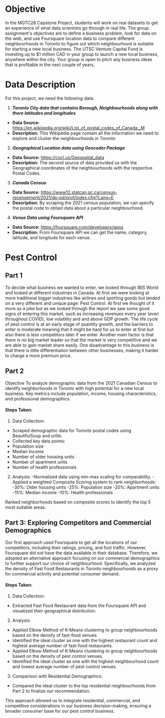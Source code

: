 # Objective
In the MGTC28 Capstone Project, students will work on real datasets to get an experience of what data scientists go through in real life. The group assignment's objectives are to define a business problem, look for data on the web, and use Foursquare location data to compare different neighbourhoods in Toronto to figure out which neighbourhood is suitable for starting a new local business. The UTSC Venture Capital Fund is investing up to $1 million CAD in your group to launch a new local business, anywhere within the city.  Your group is open to pitch any business ideas that is profitable in the next couple of years.

# Data Description
For this project, we need the following data:
1. ***Toronto City data that contains Borough, Neighbourhoods along with there latitudes and longitudes***
* **Data Source:** https://en.wikipedia.org/wiki/List_of_postal_codes_of_Canada:_M
* **Description:** This Wikipedia page contain all the information we need to explore and cluster the neighbourhoods in Toronto
2. ***Geographical Location data using Geocoder Package***
* **Data Source:** https://cocl.us/Geospatial_data
* **Description:** The second source of data provided us with the Geographical coordinates of the neighbourhoods with the respective Postal Codes.
3. ***Canada Census***
* **Data Source:** https://www12.statcan.gc.ca/census-recensement/2021/dp-pd/prof/index.cfm?Lang=E
* **Description:** By scraping the 2021 census population, we can specify the postal code to obtain data about a particular neighbourhood.
4. ***Venue Data using Foursquare API***
* **Data Source:** https://foursquare.com/developers/apps
* **Description:** From Foursquare API we can get the name, category, latitude, and longitude for each venue.


# Pest Control
## Part 1
To decide what business we wanted to enter, we looked through IBIS World and looked at different industries in Canada.  At first we were looking at more traditional bigger industries like airlines and sporting goods but landed on a very different and unique page: Pest Control.  At first we thought of it more as a joke but as we looked through the report we saw some good signs of entering this market, such as increasing revenues every year (even throughout COVID), low volatility and and above GDP growth.  The life cycle of pest control is at an early stage of quantity growth, and the barriers to enter is moderate meaning that it might be hard for us to enter at first but also there is less competitors later if we enter.  Another main factor is that there is no big market leader so that the market is very competitive and we are able to gain market share easily.  One disadvantage to this business is that there is little differentiation between other businesses, making it harder to charge a more premium price. 

## Part 2
Objective
To analyze demographic data from the 2021 Canadian Census to identify neighborhoods in Toronto with high potential for a new local business. Key metrics include population, income, housing characteristics, and professional demographics.

#### Steps Taken:
1) Data Collection:
  - Scraped demographic data for Toronto postal codes using BeautifulSoup and urllib.
  - Collected key data points:
  - Population size
  - Median Income
  - Number of older housing units
  - Number of apartment units
  - Number of health professionals
2) Analysis:
  -Normalized data using min-max scaling for comparability.
  -Applied a weighted Composite Scoring system to rank neighborhoods:
  -30%: Older housing units
  -25%: Population size
  -20%: Apartment units
  -15%: Median income
  -10%: Health professionals

Ranked neighborhoods based on composite scores to identify the top 5 most suitable areas.



## Part 3: Exploring Competitors and Commercial Demographics
Our first approach used Foursquare to get all the locations of our competitors, including their ratings, pricing, and foot traffic. However, Foursquare did not have the data available in their database. Therefore, we adopted an alternative approach focusing on our commercial demographics to further support our choice of neighbourhood. Specifically, we analyzed the density of Fast Food Restaurants in Toronto neighbourhoods as a proxy for commercial activity and potential consumer demand.

#### Steps Taken:
1) Data Collection:
  - Extracted Fast Food Restaurant data from the Foursquare API and visualized their geographical distribution.
2) Analysis:
  - Applied Elbow Method of K-Means clustering to group neighbourhoods based on the density of fast-food venues.
  - Identified the ideal cluster as one with the highest restaurant count and highest average number of fast-food restaurants.
  - Applied Elbow Method of K-Means clustering to group neighbourhoods based on the density of pest control venues.
  - Identified the ideal cluster as one with the highest neighbourhood count and lowest average number of pest control venues.
3) Comparison with Residential Demographics:
  - Compared the ideal cluster to the top residential neighbourhoods from Part 2 to finalize our recommendation.

This approach allowed us to integrate residential, commercial, and competitive considerations in our business decision-making, ensuring a broader consumer base for our pest control business.

